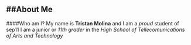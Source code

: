 ##About Me
---
####Who am I?
My name is **Tristan Molina** and I am a _proud_ student of sep11
I am a junior or _11th grader_ in the _High School of Tellecomunications of Arts and Technology_
